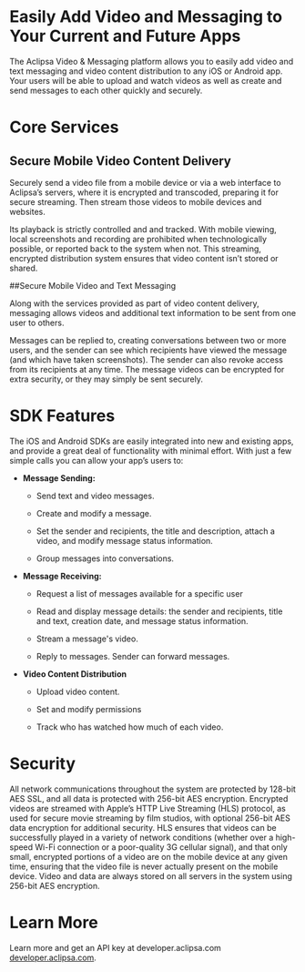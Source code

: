 # Easily Add Video and Messaging to Your Current and Future Apps

The Aclipsa Video & Messaging platform allows you to easily add video and text messaging and video content distribution to any iOS or Android app. Your users will be able to upload and watch videos as well as create and send messages to each other quickly and securely.

# Core Services

## Secure Mobile Video Content Delivery

Securely send a video file from a mobile device or via a web interface to Aclipsa’s servers, where it is encrypted and transcoded, preparing it for secure streaming. Then stream those videos to mobile devices and websites. 

Its playback is strictly controlled and and tracked. With mobile viewing, local screenshots and recording are prohibited when technologically possible, or reported back to the system when not. This streaming, encrypted distribution system ensures that video content isn’t stored or shared.

##Secure Mobile Video and Text Messaging

Along with the services provided as part of video content delivery, messaging allows videos and additional text information to be sent from one user to others. 

Messages can be replied to, creating conversations between two or more users, and the sender can see which recipients have viewed the message (and which have taken screenshots). The sender can also revoke access from its recipients at any time. The message videos can be encrypted for extra security, or they may simply be sent securely.

# SDK Features

The iOS and Android SDKs are easily integrated into new and existing apps, and provide a great deal of functionality with minimal effort. With just a few simple calls you can allow your app’s users to:

- **Message Sending:** 

	- Send text and video messages. 

	- Create and modify a message. 

	- Set the sender and recipients, the title and description, attach a video, and modify message status information.

	- Group messages into conversations.

- **Message Receiving:** 

	- Request a list of messages available for a specific user

	- Read and display message details: the sender and recipients, title and text, creation date, and message status information. 

	- Stream a message's video.

	- Reply to messages. Sender can forward messages.

- **Video Content Distribution**

	- Upload video content.

	- Set and modify permissions

	- Track who has watched how much of each video.

# Security

All network communications throughout the system are protected by 128-bit AES SSL, and all data is protected with 256-bit AES encryption. Encrypted videos are streamed with Apple’s HTTP Live Streaming (HLS) protocol, as used for secure movie streaming by film studios, with optional 256-bit AES data encryption for additional security. HLS ensures that videos can be successfully played in a variety of network conditions (whether over a high-speed Wi-Fi connection or a poor-quality 3G cellular signal), and that only small, encrypted portions of a video are on the mobile device at any given time, ensuring that the video file is never actually present on the mobile device. Video and data are always stored on all servers in the system using 256-bit AES encryption.

# Learn More

Learn more and get an API key at developer.aclipsa.com [developer.aclipsa.com](http://developer.aclipsa.com/).